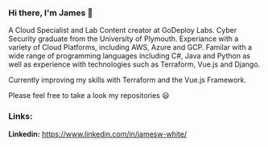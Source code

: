 ### Hi there, I'm James 👋

A Cloud Specialist and Lab Content creator at GoDeploy Labs. Cyber Security graduate from the University of Plymouth. Experiance with a variety of Cloud Platforms, including AWS, Azure and GCP. Familar with a wide range of programming languages including C#, Java and Python as well as experience with technologies such as Terraform, Vue.js and Django.

Currently improving my skills with Terraform and the Vue.js Framework.

Please feel free to take a look my repositories :smiley:

### Links:
**Linkedin:** https://www.linkedin.com/in/jamesw-white/
